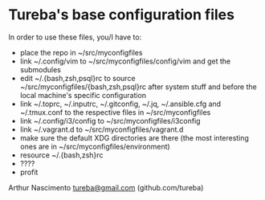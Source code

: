 
Tureba's base configuration files
=================================

In order to use these files, you/I have to:

* place the repo in ~/src/myconfigfiles
* link ~/.config/vim to ~/src/myconfigfiles/config/vim and get the submodules
* edit ~/.{bash,zsh,psql}rc to source ~/src/myconfigfiles/{bash,zsh,psql}rc after system stuff and before the local machine's specific configuration
* link ~/.toprc, ~/.inputrc, ~/.gitconfig, ~/.jq, ~/.ansible.cfg and ~/.tmux.conf to the respective files in ~/src/myconfigfiles
* link ~/.config/i3/config to ~/src/myconfigfiles/i3config
* link ~/.vagrant.d to ~/src/myconfigfiles/vagrant.d
* make sure the default XDG directories are there (the most interesting ones are in ~/src/myconfigfiles/environment)
* resource ~/.{bash,zsh}rc
* ????
* profit

Arthur Nascimento <tureba@gmail.com> (github.com/tureba)
